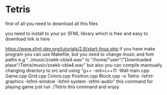# Tetris
first of all you need to download all this files

you need to install to your pc SFML library which is free and easy to download link is here

https://www.sfml-dev.org/tutorials/2.6/start-linux.php
if you have make program you can use Makefile, but you need to change music and font paths e.g "../music/zoekk-cbla4.wav" to "/home/"user"/"Downloaded plase"/Tetris/music/zoekk-cbla4.wav"
but also you can compile mannually changing directory to src and using "g++ -std=c++11 -Wall  main.cpp Game.cpp Grid.cpp Colors.cpp Position.cpp Block.cpp -o Tetris -lsfml-graphics -lsfml-window -lsfml-system -lsfml-audio"
this command for playing game just run ./Tetris this command and enjoy
